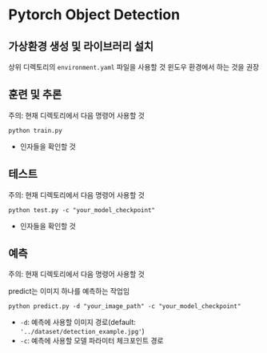 # Pytorch Object Detection

## 가상환경 생성 및 라이브러리 설치
상위 디렉토리의 `environment.yaml` 파일을 사용할 것
윈도우 환경에서 하는 것을 권장

## 훈련 및 추론
주의: 현재 디렉토리에서 다음 명령어 사용할 것
```shell
python train.py
```
- 인자들을 확인할 것

## 테스트
주의: 현재 디렉토리에서 다음 명령어 사용할 것
```shell
python test.py -c "your_model_checkpoint"
```
- 인자들을 확인할 것

## 예측
주의: 현재 디렉토리에서 다음 명령어 사용할 것

predict는 이미지 하나를 예측하는 작업임
```shell
python predict.py -d "your_image_path" -c "your_model_checkpoint"
```
- `-d`: 예측에 사용할 이미지 경로(default: `'../dataset/detection_example.jpg'`)
- `-c`: 예측에 사용할 모델 파라미터 체크포인트 경로

